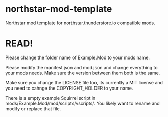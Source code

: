 # northstar-mod-template
Northstar mod template for northstar.thunderstore.io compatible mods.

# READ!

Please change the folder name of Example.Mod to your mods name.

Please modify the manifest.json and mod.json and change everything to your mods needs.
Make sure the version between them both is the same.

Make sure you change the LICENSE file too, its currently a 
MIT license and you need to cahnge the COPYRIGHT_HOLDER to your name.

There is a empty example Squirrel script in mods/Example.Mod/mod/scripts/vscripts/. You likely want to rename and modify or replace that file.
